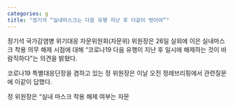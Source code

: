 ```yaml
---
categories: g
title: "정기석 “실내마스크는 다음 유행 지난 후 다같이 벗어야”"
---
```

  정기석 국가감염병 위기대응 자문위원회(자문위) 위원장은 26일 실외에 이은 실내마스크 착용 의무 해제 시점에 대해 “코로나19 다음 유행이 지난 후 일시에 해제하는 것이 바람직하다”는 의견을 밝혔다.
 
코로나19 특별대응단장을 겸하고 있는 정 위원장은 이날 오전 정례브리핑에서 관련질문에 이같이 답했다.
 
정 위원장은 “실내 마스크 착용 해제 여부는 자문
